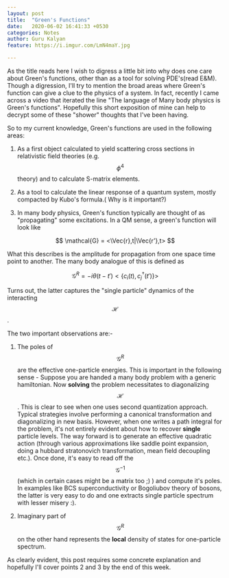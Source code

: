 ```yaml
---
layout: post
title:  "Green's Functions"
date:   2020-06-02 16:41:33 +0530
categories: Notes
author: Guru Kalyan
feature: https://i.imgur.com/LmN4maY.jpg

---
```



As the title reads here I wish to digress a little bit into why does one care about Green's functions, other than as a tool for solving PDE's(read E&M).
Though a digression, I'll try to mention the broad areas where Green's function
can give a clue to the physics of a system. In fact, recently I came across a
video that iterated the line "The language of Many body physics is Green's functions".
Hopefully this short exposition of mine can help to decrypt some of these "shower"
thoughts that I've been having.

So to my current knowledge, Green's functions are used in the following areas:

1. As a first object calculated to yield scattering cross sections in relativistic field theories (e.g. $$ \phi^4 $$ theory) and to calculate S-matrix elements.

2. As a tool to calculate the linear response of a quantum system, mostly
compacted by Kubo's formula.( Why is it important?)

3. In many body physics, Green's function typically are thought of as "propagating" some excitations.
In a QM sense, a green's function will look like

$$ \mathcal{G} = <\Vec{r},t|\Vec{r'},t> $$

What this describes is the amplitude for propagation from one space time point to another. The many body analogue of this is defined as

$$ \mathcal{G}^{R} = -i\theta(t-t') <\{c_i(t), {c}^{\dagger}_j(t') \}> $$

Turns out, the latter captures the "single particle" dynamics of the interacting $$ \mathcal{H}$$.

The two important observations are:-

1. The poles of $$\mathcal{G}^{R}$$ are the effective one-particle energies.
This is important in the following sense - Suppose you are handed a many body problem with a generic hamiltonian. Now **solving** the problem necessitates to diagonalizing $$\mathcal{H}$$. This is clear to see when one uses second quantization approach. Typical strategies involve performing a canonical transformation and diagonalizing in new basis. However, when one writes a path integral for the problem, it's not entirely evident about how to recover **single** particle levels. The way forward is to generate an effective quadratic action (through various approximations like saddle point expansion, doing a hubbard stratonovich transformation, mean field decoupling etc.). Once done, it's easy to read off the $$\mathcal{G}^{-1}$$ (which in certain cases might be a matrix too ;) ) and compute it's poles. In examples like BCS superconductivity or Bogoliubov theory of bosons, the latter is very easy to do and one extracts single
 particle spectrum with lesser misery :).

2. Imaginary part of  $$\mathcal{G}^{R}$$ on the other hand represents the **local** density of states for one-particle spectrum.

As clearly evident, this post requires some concrete explanation and hopefully
I'll cover points 2 and 3 by the end of this week.
